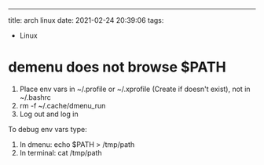 ---
title: arch linux
date: 2021-02-24 20:39:06
tags: 
  - Linux
# demenu does not browse $PATH
1. Place env vars in ~/.profile or ~/.xprofile (Create if doesn't exist), not in ~/.bashrc
2. rm -f ~/.cache/dmenu_run
3. Log out and log in

To debug env vars type:

1. In dmenu: echo $PATH > /tmp/path
2. In terminal: cat /tmp/path

